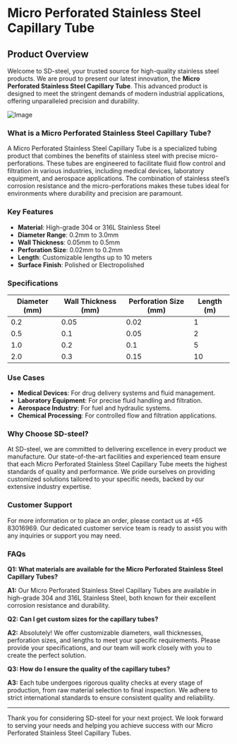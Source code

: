 # Micro Perforated Stainless Steel Capillary Tube

## Product Overview

Welcome to SD-steel, your trusted source for high-quality stainless steel products. We are proud to present our latest innovation, the **Micro Perforated Stainless Steel Capillary Tube**. This advanced product is designed to meet the stringent demands of modern industrial applications, offering unparalleled precision and durability.

![Image](https://github.com/user-attachments/assets/2567258e-e124-4816-932d-1809bd27ef0b)

### What is a Micro Perforated Stainless Steel Capillary Tube?

A Micro Perforated Stainless Steel Capillary Tube is a specialized tubing product that combines the benefits of stainless steel with precise micro-perforations. These tubes are engineered to facilitate fluid flow control and filtration in various industries, including medical devices, laboratory equipment, and aerospace applications. The combination of stainless steel’s corrosion resistance and the micro-perforations makes these tubes ideal for environments where durability and precision are paramount.

### Key Features

- **Material**: High-grade 304 or 316L Stainless Steel
- **Diameter Range**: 0.2mm to 3.0mm
- **Wall Thickness**: 0.05mm to 0.5mm
- **Perforation Size**: 0.02mm to 0.2mm
- **Length**: Customizable lengths up to 10 meters
- **Surface Finish**: Polished or Electropolished

### Specifications

| Diameter (mm) | Wall Thickness (mm) | Perforation Size (mm) | Length (m) |
|---------------|---------------------|-----------------------|------------|
| 0.2           | 0.05                | 0.02                  | 1          |
| 0.5           | 0.1                 | 0.05                  | 2          |
| 1.0           | 0.2                 | 0.1                   | 5          |
| 2.0           | 0.3                 | 0.15                  | 10         |

### Use Cases

- **Medical Devices**: For drug delivery systems and fluid management.
- **Laboratory Equipment**: For precise fluid handling and filtration.
- **Aerospace Industry**: For fuel and hydraulic systems.
- **Chemical Processing**: For controlled flow and filtration applications.

### Why Choose SD-steel?

At SD-steel, we are committed to delivering excellence in every product we manufacture. Our state-of-the-art facilities and experienced team ensure that each Micro Perforated Stainless Steel Capillary Tube meets the highest standards of quality and performance. We pride ourselves on providing customized solutions tailored to your specific needs, backed by our extensive industry expertise.

### Customer Support

For more information or to place an order, please contact us at +65 83016969. Our dedicated customer service team is ready to assist you with any inquiries or support you may need.

### FAQs

**Q1: What materials are available for the Micro Perforated Stainless Steel Capillary Tubes?**

**A1:** Our Micro Perforated Stainless Steel Capillary Tubes are available in high-grade 304 and 316L Stainless Steel, both known for their excellent corrosion resistance and durability.

**Q2: Can I get custom sizes for the capillary tubes?**

**A2:** Absolutely! We offer customizable diameters, wall thicknesses, perforation sizes, and lengths to meet your specific requirements. Please provide your specifications, and our team will work closely with you to create the perfect solution.

**Q3: How do I ensure the quality of the capillary tubes?**

**A3:** Each tube undergoes rigorous quality checks at every stage of production, from raw material selection to final inspection. We adhere to strict international standards to ensure consistent quality and reliability.

---

Thank you for considering SD-steel for your next project. We look forward to serving your needs and helping you achieve success with our Micro Perforated Stainless Steel Capillary Tubes.